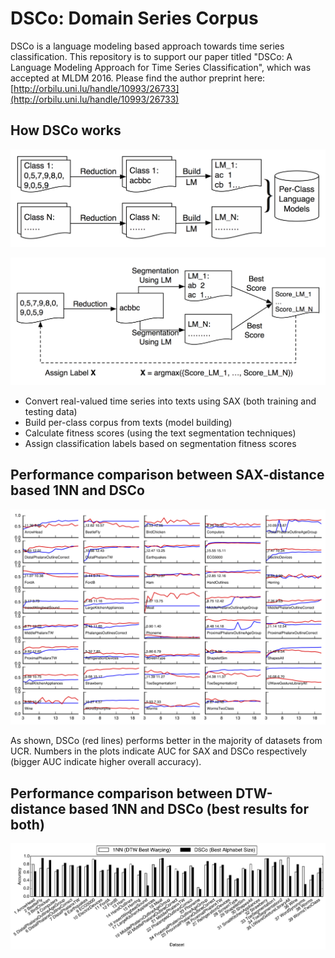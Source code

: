 # DSCo: Domain Series Corpus

DSCo is a language modeling based approach towards time series classification.
This repository is to support our paper titled "DSCo: A Language Modeling Approach for Time Series Classification", which was accepted at MLDM 2016. Please find the author preprint here: [http://orbilu.uni.lu/handle/10993/26733](http://orbilu.uni.lu/handle/10993/26733)

## How DSCo works

![Flowchart of training phase](fig/flowchart.png)

![Flowchart of classification phase](fig/flowchart-classification.png)

* Convert real-valued time series into texts using SAX (both training and testing data)
* Build per-class corpus from texts (model building)
* Calculate fitness scores (using the text segmentation techniques)
* Assign classification labels based on segmentation fitness scores

## Performance comparison between SAX-distance based 1NN and DSCo

![Comparison of SAX and DSCo classification accuracy](fig/sax-dsco.png)

As shown, DSCo (red lines) performs better in the majority of datasets from UCR.
Numbers in the plots indicate AUC for SAX and DSCo respectively (bigger AUC indicate higher overall accuracy).

## Performance comparison between DTW-distance based 1NN and DSCo (best results for both)

![Comparison of DTW and DSCo classification accuracy](fig/dtw-dsco.png)
